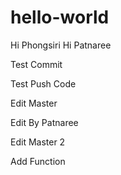 # hello-world
Hi Phongsiri
Hi Patnaree

Test Commit

Test Push Code 

Edit Master

Edit By Patnaree

Edit Master 2


Add Function
